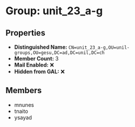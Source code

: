 # Group: unit_23_a-g

## Properties

- **Distinguished Name:** `CN=unit_23_a-g,OU=unil-groups,OU=gesu,DC=ad,DC=unil,DC=ch`
- **Member Count:** 3
- **Mail Enabled:** ❌
- **Hidden from GAL:** ❌

## Members

- mnunes
- tnaito
- ysayad
